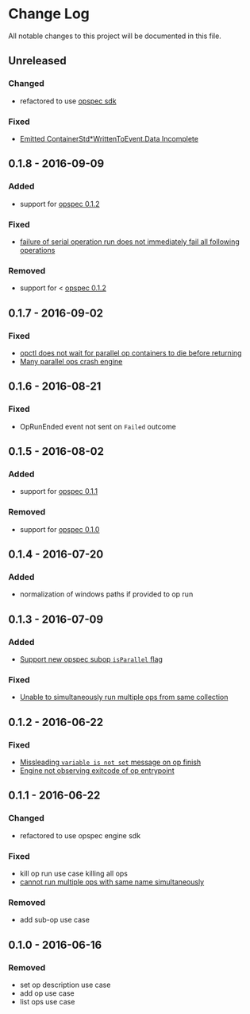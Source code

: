 # Change Log

All notable changes to this project will be documented in this file.

## Unreleased
### Changed
- refactored to use [opspec sdk](https://github.com/opspec-io/sdk-golang)

### Fixed
- [Emitted ContainerStd*WrittenToEvent.Data Incomplete](https://github.com/opspec-io/engine/issues/32)

## 0.1.8 - 2016-09-09
### Added
- support for [opspec 0.1.2](https://opspec.io)

### Fixed
- [failure of serial operation run does not immediately fail all following operations](https://github.com/opspec-io/cli/issues/5)

### Removed
- support for < [opspec 0.1.2](https://opspec.io)

## 0.1.7 - 2016-09-02
### Fixed
- [opctl does not wait for parallel op containers to die before returning](https://github.com/opspec-io/cli/issues/8)
- [Many parallel ops crash engine](https://github.com/opspec-io/engine/issues/17)

## 0.1.6 - 2016-08-21
### Fixed
- OpRunEnded event not sent on `Failed` outcome

## 0.1.5 - 2016-08-02
### Added
- support for [opspec 0.1.1](https://opspec.io)

### Removed
- support for [opspec 0.1.0](https://opspec.io)

## 0.1.4 - 2016-07-20
### Added
- normalization of windows paths if provided to op run

## 0.1.3 - 2016-07-09
### Added
- [Support new opspec subop `isParallel` flag](https://github.com/opspec-io/engine/issues/11)

### Fixed
- [Unable to simultaneously run multiple ops from same collection](https://github.com/opspec-io/engine/issues/10)

## 0.1.2 - 2016-06-22
### Fixed
- [Missleading `variable is not set` message on op finish](https://github.com/opspec-io/engine/issues/5)
- [Engine not observing exitcode of op entrypoint](https://github.com/opspec-io/engine/issues/9)

## 0.1.1 - 2016-06-22
### Changed
- refactored to use opspec engine sdk

### Fixed
- kill op run use case killing all ops
- [cannot run multiple ops with same name simultaneously](https://github.com/opspec-io/engine/issues/8)

### Removed
- add sub-op use case

## 0.1.0 - 2016-06-16
### Removed

- set op description use case
- add op use case
- list ops use case
